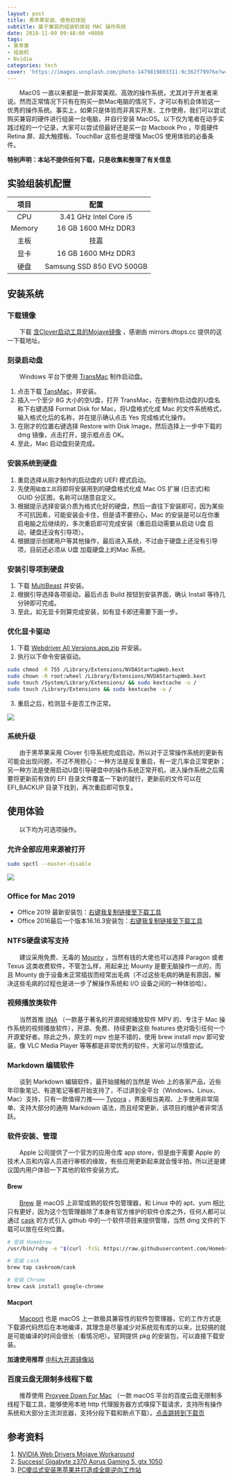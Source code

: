 ```yaml
---
layout: post
title: 黑苹果安装、使用初体验
subtitle: 基于兼容的组装机体验 MAC 操作系统
date: 2018-11-09 09:48:00 +0800
tags:
- 黑苹果
- 组装机
- Nvidia
categories: tech
cover: 'https://images.unsplash.com/photo-1479819893311-9c362f79976e?w=1600&h=900'
---
```


&emsp;&emsp;MacOS 一直以来都是一款非常美观、高效的操作系统，尤其对于开发者来说。然而正常情况下只有在购买一款Mac电脑的情况下，才可以有机会体验这一优秀的操作系统。事实上，如果只是体验而非真实开发、工作使用，我们可以尝试购买兼容的硬件进行组装一台电脑，并自行安装 MacOS。以下仅为笔者在动手实践过程的一个记录，大家可以尝试但最好还是买一台 Macbook Pro ，毕竟硬件 Retina 屏、超大触摸板、TouchBar 这些也是增强 MacOS 使用体验的必备条件。

**特别声明：本站不提供任何下载，只是收集和整理了有关信息**

## 实验组装机配置

|  项目  |           配置            |
| :----: | :-----------------------: |
|  CPU   |  3.41 GHz Intel Core i5   |
| Memory |    16 GB 1600 MHz DDR3    |
|  主板  |           技嘉            |
|  显卡  |    16 GB 1600 MHz DDR3    |
|  硬盘  | Samsung SSD 850 EVO 500GB |

## 安装系统

### 下载镜像

&emsp;&emsp;下载 [含Clover启动工具的Mojave镜像](https://mirrors.dtops.cc/iso/MacOS/daliansky_macos/) ，感谢由 mirrors.dtops.cc 提供的这一下载地址。

### 刻录启动盘

&emsp;&emsp;Windows 平台下使用 [TransMac](https://transmac.en.softonic.com/) 制作启动盘。

1. 点击下载 [TansMac](https://transmac.en.softonic.com/)，并安装。
2. 插入一个至少 8G 大小的空U盘，打开 TransMac，在要制作启动盘的U盘名称下右键选择 Format Disk for Mac，将U盘格式化成 Mac 的文件系统格式，输入格式化后的名称，并在提示确认点击 Yes 完成格式化操作。
3. 在刚才的位置右键选择 Restore with Disk Image，然后选择上一步中下载的 dmg 镜像，点击打开，提示框点击 OK。
4. 至此，Mac 启动盘刻录完成。

### 安装系统到硬盘

1. 重启选择从刚才制作的启动盘的 UEFI 模式启动。
2. 先使用`磁盘工具`将即将安装用到的硬盘格式化成 Mac OS 扩展 (日志式)和 GUID 分区图，名称可以随意自定义。
3. 根据提示选择安装介质为格式化好的硬盘，然后一直往下安装即可，因为某些不可抗因素，可能安装会卡住，但是请不要担心，Mac 的安装是可以在你重启电脑之后继续的，多次重启即可完成安装（重启启动需要从启动 U盘 启动，硬盘还没有引导项）。
4. 根据提示创建用户等其他操作，最后进入系统，不过由于硬盘上还没有引导项，目前还必须从 U盘 加载硬盘上的Mac 系统。

### 安装引导项到硬盘

1. 下载 [MultiBeast](https://www.tonymacx86.com/resources/multibeast-10-4-0-high-sierra.401/) 并安装。
2. 根据引导选择各项驱动，最后点击 Build 按钮到安装界面，确认 Install 等待几分钟即可完成。
3. 至此，如无显卡则算完成安装，如有显卡即还需要下面一步。

### 优化显卡驱动

1. 下载 [Webdriver All Versions.app.zip](https://get.lui8.cn/Webdriver%20All%20Versions.app.zip) 并安装。
2. 执行以下命令安装驱动。
```bash
sudo chmod -R 755 /Library/Extensions/NVDAStartupWeb.kext
sudo chown -R root:wheel /Library/Extensions/NVDAStartupWeb.kext
sudo touch /System/Library/Extensions/ && sudo kextcache -u /
sudo touch /Library/Extensions && sudo kextcache -u /
```
3. 重启之后，检测显卡是否工作正常。

![](https://vgy.me/AIFxRH.jpg)

### 系统升级

&emsp;&emsp;由于黑苹果采用 Clover 引导系统完成启动，所以对于正常操作系统的更新有可能会出现问题，不过不用担心：一种方法是反复重启，有一定几率会正常更新；另一种方法是使用启动U盘引导硬盘中的操作系统正常开机，进入操作系统之后需要将更新前有效的 EFI 目录文件覆盖一下新的就行，更新前的文件可以在 EFI_BACKUP 目录下找到，再次重启即可恢复。

## 使用体验

&emsp;&emsp;以下均为可选项操作。

### 允许全部应用来源被打开

```bash
sudo spctl --master-disable
```

​![](https://vgy.me/ZpkhIr.jpg) 

### Office for Mac 2019

- Office 2019 最新安装包：[右键我复制链接至下载工具](https://officecdn-microsoft-com.akamaized.net/pr/C1297A47-86C4-4C1F-97FA-950631F94777/OfficeMac/Microsoft_Office_16.18.18101400_Installer.pkg)
- Office 2016最后一个版本16.16.3安装包：[右键我复制链接至下载工具](https://officecdn-microsoft-com.akamaized.net/pr/C1297A47-86C4-4C1F-97FA-950631F94777/OfficeMac/Microsoft_Office_16.16.18101500_Installer.pkg)

### NTFS硬盘读写支持

&emsp;&emsp;建议采用免费、无毒的 [Mounty](https://mounty.app) ，当然有钱的大佬也可以选择 Paragon 或者 Texus 这类收费软件，不管怎么样，用起来比 Mounty 是要无脑操作一点的，而且 Mounty 由于设备未正常插拔而经常出毛病（不过这些毛病的确是有原因，解决这些毛病的过程也是进一步了解操作系统和 I/O 设备之间的一种体验哈）。

### 视频播放类软件

&emsp;&emsp;当然首推 [IINA](https://lhc70000.github.io/iina/) （一款基于著名的开源视频播放软件 MPV 的、专注于 Mac 操作系统的视频播放软件），开源、免费、持续更新这些 features 绝对吸引任何一个开源爱好者。除此之外，原生的 mpv 也是不错的，使用 brew install mpv 即可安装，像 VLC Media Player 等等都是非常优秀的软件，大家可以尽情尝试。

### Markdown 编辑软件

&emsp;&emsp;谈到 Markdown 编辑软件，最开始接触的当然是 Web 上的各家产品，近些年印象笔记、有道笔记等都开始支持了，不过讲到全平台（Windows、Linux、Mac）支持，只有一款值得力推—— [Typora](https://typora.io) ，界面相当美观、上手使用非常简单、支持大部分的通用 Markdown 语法，而且经常更新，该项目的维护者非常活跃。

### 软件安装、管理

&emsp;&emsp;Apple 公司提供了一个官方的应用仓库 app store，但是由于需要 Apple 的技术人员和内容人员进行审核的缘故，有些应用更新起来就会慢半拍，所以还是建议国内用户体验一下其他的软件安装方式。

#### Brew

&emsp;&emsp;[Brew](https://brew.sh) 是 macOS 上非常成熟的软件包管理器，和 Linux 中的 apt、yum 相比只有更好，因为这个包管理器除了本身有官方维护的软件仓库之外，任何人都可以通过 [cask](http://caksroom.io) 的方式引入 github 中的一个软件项目来提供管理，当然 dmg 文件的下载可以放在任何位置。

```bash
# 安装 Homebrew
/usr/bin/ruby -e "$(curl -fsSL https://raw.githubusercontent.com/Homebrew/install/master/install)"

# 安装 cask
brew tap caskroom/cask

# 安装 Chrome
brew cask install google-chrome
```

#### Macport

&emsp;&emsp;[Macport](https://www.macports.org/) 也是 macOS 上一款极具兼容性的软件包管理器，它的工作方式是下载源代码然后在本地编译，其理念是尽量减少对系统现有库的以来，比较搞的就是可能编译的时间会很长（看情况吧）。官网提供 pkg 的安装包，可以直接下载安装。

**加速使用推荐** [中科大开源镜像站](https://mirrors.ustc.edu.cn)

### 百度云盘无限制多线程下载

&emsp;&emsp;推荐使用 [Proxyee Down For Mac](https://github.com/proxyee-down-org/proxyee-down) （一款 macOS 平台的百度云盘无限制多线程下载工具，能够使用本地 http 代理服务器方式嗅探下载请求，支持所有操作系统和大部分主流浏览器，支持分段下载和断点下载）。[点击跳转到下载页](https://github.com/proxyee-down-org/proxyee-down/releases)

## 参考资料

1. [NVIDIA Web Drivers Mojave Workaround](https://www.travelertechie.com/2018/09/nvidia-web-drivers-mojave-workaround.html)
2. [Success! Gigabyte z370 Aorus Gaming 5, gtx 1050](https://www.tonymacx86.com/threads/success-gigabyte-z370-aorus-gaming-5-gtx-1050.261070/)
3. [PC傻瓜式安装黑苹果并打造成全能逆向工作站](https://blog.csdn.net/mier9042/article/details/80541368)



